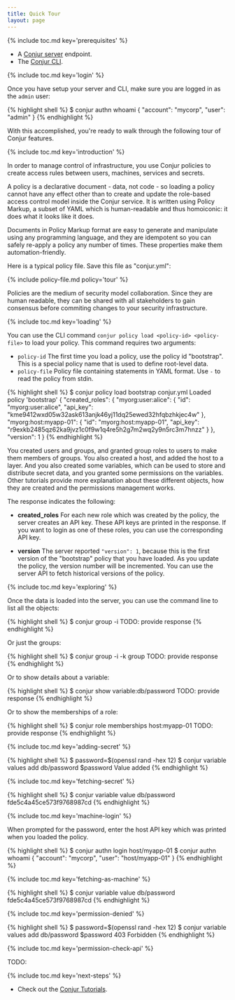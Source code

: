 ```yaml
---
title: Quick Tour
layout: page
---
```


{% include toc.md key='prerequisites' %}

* A [Conjur server](/conjur/installation/server.html) endpoint.
* The [Conjur CLI](/conjur/installation/client.html).

{% include toc.md key='login' %}

Once you have setup your server and CLI, make sure you are logged in as the `admin` user:

{% highlight shell %}
$ conjur authn whoami
{ "account": "mycorp", "user": "admin" }
{% endhighlight %}

With this accomplished, you're ready to walk through the following tour of Conjur features.

{% include toc.md key='introduction' %}

In order to manage control of infrastructure, you use Conjur policies to create access rules between users, machines, services and secrets. 

A policy is a declarative document - data, not code - so loading a policy cannot have any effect other than to create and update the role-based access control model inside the Conjur service. It is written using Policy Markup, a subset of YAML which is human-readable and thus homoiconic: it does what it looks like it does.

Documents in Policy Markup format are easy to generate and manipulate using any programming language, and they are idempotent so you can safely re-apply a policy any number of times. These properties make them automation-friendly.

Here is a typical policy file. Save this file as "conjur.yml":

{% include policy-file.md policy='tour' %}

Policies are the medium of security model collaboration. Since they are human readable, they can be shared with all stakeholders to gain consensus before commiting changes to your security infrastructure.

{% include toc.md key='loading' %}

You can use the CLI command `conjur policy load <policy-id> <policy-file>` to load your policy. This command requires two arguments:

* `policy-id` The first time you load a policy, use the policy id "bootstrap". This is a special policy name that is used to define root-level data. 
* `policy-file` Policy file containing statements in YAML format. Use `-` to read the policy from stdin.

{% highlight shell %}
$ conjur policy load bootstrap conjur.yml
Loaded policy 'bootstrap'
{
  "created_roles": {
    "myorg:user:alice": {
      "id": "myorg:user:alice",
      "api_key": "kme9412wxd05w32ask613anjk46yj11dq25ewed32hfqbzhkjec4w"
    },
    "myorg:host:myapp-01": {
      "id": "myorg:host:myapp-01",
      "api_key": "r9exkb2485qz62ka9jvz1c0f9w1q4re5h2g7m2wq2y9n5rc3m7hnzz"
    }
  },
  "version": 1
}
{% endhighlight %}

You created users and groups, and granted group roles to users to make them members of groups. You also created a host, and added the host to a layer. And you also created some variables, which can be used to store and distribute secret data, and you granted some permissions on the variables. Other tutorials provide more explanation about these different objects, how they are created and the permissions management works. 

The response indicates the following:

* **created_roles** For each new role which was created by the policy, the server creates an API key. These API keys are printed in the response. If you want to login as one of these roles, you can use the corresponding API key.

* **version** The server reported `"version": 1`, because this is the first version of the "bootstrap" policy that you have loaded. As you update the policy, the version number will be incremented. You can use the server API to fetch historical versions of the policy.

{% include toc.md key='exploring' %}

Once the data is loaded into the server, you can use the command line to list all the objects:

{% highlight shell %}
$ conjur group -i
TODO: provide response
{% endhighlight %}

Or just the groups:

{% highlight shell %}
$ conjur group -i -k group
TODO: provide response
{% endhighlight %}

Or to show details about a variable:

{% highlight shell %}
$ conjur show variable:db/password
TODO: provide response
{% endhighlight %}

Or to show the memberships of a role:

{% highlight shell %}
$ conjur role memberships host:myapp-01
TODO: provide response
{% endhighlight %}

{% include toc.md key='adding-secret' %}

{% highlight shell %}
$ password=$(openssl rand -hex 12)
$ conjur variable values add db/password $password
Value added
{% endhighlight %}

{% include toc.md key='fetching-secret' %}

{% highlight shell %}
$ conjur variable value db/password
fde5c4a45ce573f9768987cd
{% endhighlight %}

{% include toc.md key='machine-login' %}

When prompted for the password, enter the host API key which was printed when you loaded the policy.

{% highlight shell %}
$ conjur authn login host/myapp-01
$ conjur authn whoami
{ "account": "mycorp", "user": "host/myapp-01" }
{% endhighlight %}

{% include toc.md key='fetching-as-machine' %}

{% highlight shell %}
$ conjur variable value db/password
fde5c4a45ce573f9768987cd
{% endhighlight %}

{% include toc.md key='permission-denied' %}

{% highlight shell %}
$ password=$(openssl rand -hex 12)
$ conjur variable values add db/password $password
403 Forbidden
{% endhighlight %}

{% include toc.md key='permission-check-api' %}

TODO:

{% include toc.md key='next-steps' %}

* Check out the [Conjur Tutorials](./tutorials).

